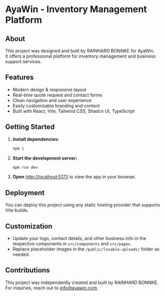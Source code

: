 # AyaWin - Inventory Management Platform

## About

This project was designed and built by RAINHARD BONNKE for AyaWin.  
It offers a professional platform for inventory management and business support services.

## Features

- Modern design & responsive layout
- Real-time quote request and contact forms
- Clean navigation and user experience
- Easily customizable branding and content
- Built with React, Vite, Tailwind CSS, Shadcn UI, TypeScript

## Getting Started

1. **Install dependencies:**
   ```sh
   npm i
   ```
2. **Start the development server:**
   ```sh
   npm run dev
   ```
3. **Open** [http://localhost:5173](http://localhost:5173) to view the app in your browser.

## Deployment

You can deploy this project using any static hosting provider that supports Vite builds.

## Customization

- Update your logo, contact details, and other business info in the respective components in `src/components` and `src/pages`.
- Replace placeholder images in the `/public/lovable-uploads/` folder as needed.

## Contributions

This project was independently created and built by RAINHARD BONNKE.  
For inquiries, reach out to info@ayawin.com.